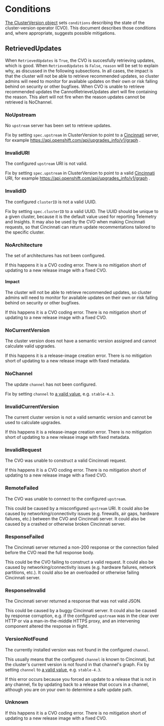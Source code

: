 # Conditions

[The ClusterVersion object](../dev/clusterversion.md) sets `conditions` describing the state of the cluster-version operator (CVO).
This document describes those conditions and, where appropriate, suggests possible mitigations.

## RetrievedUpdates

When `RetrievedUpdates` is `True`, the CVO is succesfully retrieving updates, which is good.
When `RetrievedUpdates` is `False`, `reason` will be set to explain why, as discussed in the following subsections.
In all cases, the impact is that the cluster will not be able to retrieve recommended updates, so cluster admins will need to monitor for available updates on their own or risk falling behind on security or other bugfixes.
When CVO is unable to retrieve recommended updates the CannotRetrieveUpdates alert will fire containing the reason. This alert will not fire when the reason updates cannot be retrieved is NoChannel.

### NoUpstream

No `upstream` server has been set to retrieve updates.

Fix by setting `spec.upstream` in ClusterVersion to point to a [Cincinnati][] server, for example https://api.openshift.com/api/upgrades_info/v1/graph .

### InvalidURI

The configured `upstream` URI is not valid.

Fix by setting `spec.upstream` in ClusterVersion to point to a valid [Cincinnati][] URI, for example https://api.openshift.com/api/upgrades_info/v1/graph .

### InvalidID

The configured `clusterID` is not a valid UUID.

Fix by setting `spec.clusterID` to a valid UUID.
The UUID should be unique to a given cluster, because it is the default value used for reporting Telemetry and Insights.
It may also be used by the CVO when making Cincinnati requests, so that Cincinnati can return update recommentations tailored to the specific cluster.

### NoArchitecture

The set of architectures has not been configured.

If this happens it is a CVO coding error.
There is no mitigation short of updating to a new release image with a fixed CVO.

#### Impact

The cluster will not be able to retrieve recommended updates, so cluster admins will need to monitor for available updates on their own or risk falling behind on security or other bugfixes.

If this happens it is a CVO coding error.
There is no mitigation short of updating to a new release image with a fixed CVO.

### NoCurrentVersion

The cluster version does not have a semantic version assigned and cannot calculate valid upgrades.

If this happens it is a release-image creation error.
There is no mitigation short of updating to a new release image with fixed metadata.

### NoChannel

The update `channel` has not been configured.

Fix by setting `channel` to [a valid value][channels], e.g. `stable-4.3`.

### InvalidCurrentVersion

The current cluster version is not a valid semantic version and cannot be used to calculate upgrades.

If this happens it is a release-image creation error.
There is no mitigation short of updating to a new release image with fixed metadata.

### InvalidRequest

The CVO was unable to construct a valid Cincinnati request.

If this happens it is a CVO coding error.
There is no mitigation short of updating to a new release image with a fixed CVO.

### RemoteFailed

The CVO was unable to connect to the configured `upstream`.

This could be caused by a misconfigured `upstream` URI.
It could also be caused by networking/connectivity issues (e.g. firewalls, air gaps, hardware failures, etc.) between the CVO and Cincinnati server.
It could also be caused by a crashed or otherwise broken Cincinnati server.

### ResponseFailed

The Cincinnati server returned a non-200 response or the connection failed before the CVO read the full response body.

This could be the CVO failing to construct a valid request.
It could also be caused by networking/connectivity issues (e.g. hardware failures, network partitions, etc.).
It could also be an overloaded or otherwise failing Cincinnati server.

### ResponseInvalid

The Cincinnati server returned a response that was not valid JSON.

This could be caused by a buggy Cincinnati server.
It could also be caused by response corruption, e.g. if the configured `upstream` was in the clear over HTTP or via a man-in-the-middle HTTPS proxy, and an intervening component altered the response in flight.

### VersionNotFound

The currently installed version was not found in the configured `channel`.

This usually means that the configured `channel` is known to Cincinnati, but the cluster's current version is not found in that channel's graph.
Fix by setting `channel` to [a valid value][channels], e.g. `stable-4.3`.

If this error occurs because you forced an update to a release that is not in any channel, fix by updating back to a release that occurs in a channel, although you are on your own to determine a safe update path.

### Unknown

If this happens it is a CVO coding error.
There is no mitigation short of updating to a new release image with a fixed CVO.

[channels]: https://docs.openshift.com/container-platform/4.3/updating/updating-cluster-between-minor.html#understanding-upgrade-channels_updating-cluster-between-minor
[Cincinnati]: https://github.com/openshift/cincinnati/blob/master/docs/design/openshift.md
